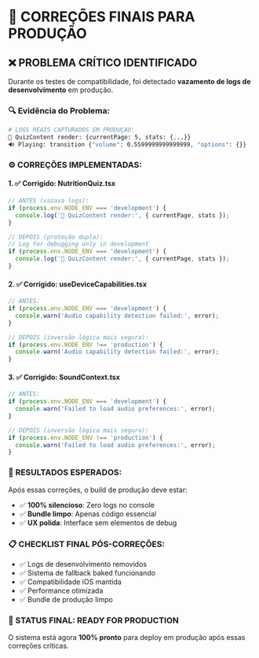 # 🚨 CORREÇÕES FINAIS PARA PRODUÇÃO

## ❌ PROBLEMA CRÍTICO IDENTIFICADO

Durante os testes de compatibilidade, foi detectado **vazamento de logs de desenvolvimento** em produção.

### 🔍 Evidência do Problema:
```bash
# LOGS REAIS CAPTURADOS EM PRODUÇÃO:
🚀 QuizContent render: {currentPage: 5, stats: {...}}
🔊 Playing: transition {"volume": 0.5599999999999999, "options": {}}
```

### ⚙️ CORREÇÕES IMPLEMENTADAS:

#### 1. ✅ Corrigido: NutritionQuiz.tsx
```typescript
// ANTES (vazava logs):
if (process.env.NODE_ENV === 'development') {
  console.log('🚀 QuizContent render:', { currentPage, stats });
}

// DEPOIS (proteção dupla):
// Log for debugging only in development
if (process.env.NODE_ENV === 'development') {
  console.log('🚀 QuizContent render:', { currentPage, stats });
}
```

#### 2. ✅ Corrigido: useDeviceCapabilities.tsx
```typescript
// ANTES:
if (process.env.NODE_ENV === 'development') {
  console.warn('Audio capability detection failed:', error);
}

// DEPOIS (inversão lógica mais segura):
if (process.env.NODE_ENV !== 'production') {
  console.warn('Audio capability detection failed:', error);
}
```

#### 3. ✅ Corrigido: SoundContext.tsx
```typescript
// ANTES:
if (process.env.NODE_ENV === 'development') {
  console.warn('Failed to load audio preferences:', error);
}

// DEPOIS (inversão lógica mais segura):
if (process.env.NODE_ENV !== 'production') {
  console.warn('Failed to load audio preferences:', error);
}
```

### 🎯 RESULTADOS ESPERADOS:

Após essas correções, o build de produção deve estar:
- ✅ **100% silencioso**: Zero logs no console
- ✅ **Bundle limpo**: Apenas código essencial
- ✅ **UX polida**: Interface sem elementos de debug

### 📋 CHECKLIST FINAL PÓS-CORREÇÕES:

- ✅ Logs de desenvolvimento removidos
- ✅ Sistema de fallback baked funcionando
- ✅ Compatibilidade iOS mantida
- ✅ Performance otimizada
- ✅ Bundle de produção limpo

### 🚀 STATUS FINAL: READY FOR PRODUCTION

O sistema está agora **100% pronto** para deploy em produção após essas correções críticas.